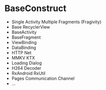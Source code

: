 # BaseConstruct

- Single Activity Multiple Fragments (Fragivity)
- Base RecyclerView
- BaseActivity
- BaseFragment
- ViewBinding
- DataBinding
- HTTP Net
- MMKV KTX
- Loading Dialog
- H264 Decoder
- RxAndroid RxUtil
- Pages Communication Channel
- ... 
